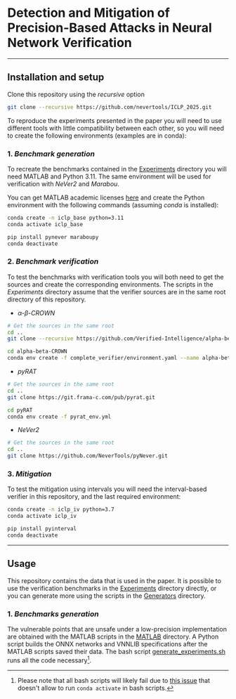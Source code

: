 # Detection and Mitigation of Precision-Based Attacks in Neural Network Verification

---
## Installation and setup

Clone this repository using the _recursive_ option
```bash
git clone --recursive https://github.com/nevertools/ICLP_2025.git
```

To reproduce the experiments presented in the paper you will need to use different tools with little compatibility
between each other, so you will need to create the following environments (examples are in conda):

### 1. _Benchmark generation_

To recreate the benchmarks contained in the [Experiments](Experiments) directory you will need MATLAB and Python 3.11.
The same environment will be used for verification with _*NeVer2*_ and _*Marabou*_.

You can get MATLAB academic licenses [here](https://www.mathworks.com/pricing-licensing.html?prodcode=ML&intendeduse=edu)
and create the Python environment with the following commands (assuming _conda_ is installed):

```bash
conda create -n iclp_base python=3.11
conda activate iclp_base

pip install pynever maraboupy
conda deactivate
```

### 2. _Benchmark verification_

To test the benchmarks with verification tools you will both need to get the sources and create the corresponding
environments. The scripts in the _Experiments_ directory assume that the verifier sources are in the same root directory
of this repository.

- _*$\alpha$-$\beta$-CROWN*_

```bash
# Get the sources in the same root
cd ..
git clone --recursive https://github.com/Verified-Intelligence/alpha-beta-CROWN.git

cd alpha-beta-CROWN
conda env create -f complete_verifier/environment.yaml --name alpha-beta-crown
```
- _*pyRAT*_

```bash
# Get the sources in the same root
cd ..
git clone https://git.frama-c.com/pub/pyrat.git

cd pyRAT
conda env create -f pyrat_env.yml
```

- _*NeVer2*_
```bash
# Get the sources in the same root
cd ..
git clone https://github.com/NeverTools/pyNever.git
```

### 3. _Mitigation_

To test the mitigation using intervals you will need the interval-based verifier in this repository, and the last
required environment:
```bash
conda create -n iclp_iv python=3.7
conda activate iclp_iv

pip install pyinterval
conda deactivate
```

---
## Usage

This repository contains the data that is used in the paper. It is possible to use the verification
benchmarks in the [Experiments](Experiments) directory directly, or you can generate more using the scripts
in the [Generators](Generators) directory.

### 1. _Benchmarks generation_

The vulnerable points that are unsafe under a low-precision implementation are obtained with the MATLAB
scripts in the [MATLAB](Generators/MATLAB) directory. A Python script builds the ONNX networks and VNNLIB
specifications after the MATLAB scripts saved their data. The bash script [generate_experiments.sh](Generators/generate_experiments.sh)
runs all the code necessary[^1].

[^1]: Please note that all bash scripts will likely fail due to [this issue](https://github.com/conda/conda/issues/7980)
that doesn't allow to run `conda activate` in bash scripts.